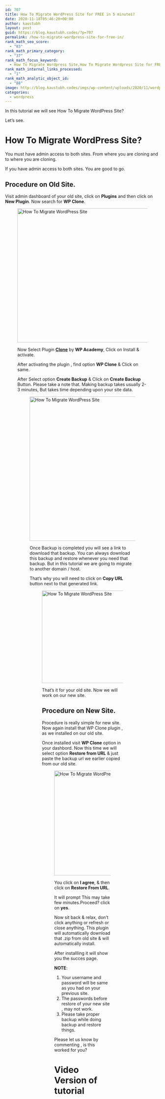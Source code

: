 ```yaml
---
id: 707
title: How To Migrate WordPress Site for FREE in 5 minutes?
date: 2020-11-18T05:46:20+00:00
author: kaustubh
layout: post
guid: https://blog.kaustubh.codes/?p=707
permalink: /how-to-migrate-wordpress-site-for-free-in/
rank_math_seo_score:
  - "83"
rank_math_primary_category:
  - "37"
rank_math_focus_keyword:
  - How To Migrate Wordpress Site,How To Migrate Wordpress Site for FREE in 5 minutes?
rank_math_internal_links_processed:
  - "1"
rank_math_analytic_object_id:
  - "88"
image: http://blog.kaustubh.codes/imgs/wp-content/uploads/2020/11/wordpress-featured.png
categories:
  - wordpress
---
```

In this tutorial we will see How To Migrate WordPress Site?

Let&#8217;s see.

# How To Migrate WordPress Site?

You must have admin access to both sites. From where you are cloning and to where you are cloning.

If you have admin access to both sites. You are good to go.

## Procedure on Old Site.

Visit admin dashboard of your old site, click on **Plugins** and then click on **New Plugin**. Now search for **WP Clone**.<figure class="wp-block-image size-large">

<img loading="lazy" width="1024" height="435" src="http://blog.kaustubh.codes/imgs/wp-content/uploads/2020/11/image-7-1024x435.png" alt="How To Migrate WordPress Site" class="wp-image-715" srcset="https://blog.kaustubh.codes/imgs/wp-content/uploads/2020/11/image-7-1024x435.png 1024w, https://blog.kaustubh.codes/imgs/wp-content/uploads/2020/11/image-7-300x127.png 300w, https://blog.kaustubh.codes/imgs/wp-content/uploads/2020/11/image-7-768x326.png 768w, https://blog.kaustubh.codes/imgs/wp-content/uploads/2020/11/image-7.png 1123w" sizes="(max-width: 1024px) 100vw, 1024px" /> 

Now Select Plugin <a aria-label="Clone (opens in a new tab)" href="https://wordpress.org/plugins/wp-clone-by-wp-academy/" target="_blank" rel="noreferrer noopener" class="rank-math-link"><strong>Clone</strong></a> by **WP Academy**, Click on Install & activate.

After activating the plugin , find option **WP Clone** & Click on same.

After Select option **Create Backup** & Click on **Create Backup** Button. Please take a note that. Making backup takes usually 2-3 minutes, But takes time depending upon your site data.<figure class="wp-block-image size-large">

<img loading="lazy" width="1024" height="468" src="http://blog.kaustubh.codes/imgs/wp-content/uploads/2020/11/image-8-1024x468.png" alt="How To Migrate WordPress Site" class="wp-image-716" srcset="https://blog.kaustubh.codes/imgs/wp-content/uploads/2020/11/image-8-1024x468.png 1024w, https://blog.kaustubh.codes/imgs/wp-content/uploads/2020/11/image-8-300x137.png 300w, https://blog.kaustubh.codes/imgs/wp-content/uploads/2020/11/image-8-768x351.png 768w, https://blog.kaustubh.codes/imgs/wp-content/uploads/2020/11/image-8.png 1127w" sizes="(max-width: 1024px) 100vw, 1024px" /> 

Once Backup is completed you will see a link to download that backup. You can always download this backup and restore whenever you need that backup. But in this tutorial we are going to migrate to another domain / host.

That&#8217;s why you will need to click on **Copy URL** button next to that generated link.<figure class="wp-block-image size-large">

<img loading="lazy" width="1024" height="300" src="http://blog.kaustubh.codes/imgs/wp-content/uploads/2020/11/image-9-1024x300.png" alt="How To Migrate WordPress Site" class="wp-image-717" srcset="https://blog.kaustubh.codes/imgs/wp-content/uploads/2020/11/image-9-1024x300.png 1024w, https://blog.kaustubh.codes/imgs/wp-content/uploads/2020/11/image-9-300x88.png 300w, https://blog.kaustubh.codes/imgs/wp-content/uploads/2020/11/image-9-768x225.png 768w, https://blog.kaustubh.codes/imgs/wp-content/uploads/2020/11/image-9.png 1128w" sizes="(max-width: 1024px) 100vw, 1024px" /> 

That&#8217;s it for your old site. Now we will work on our new site.

## Procedure on New Site.

Procedure is really simple for new site. Now again install that WP Clone plugin , as we installed on our old site.

Once installed visit **WP Clone** option in your dashbord. Now this time we will select option **Restore from URL** & just paste the backup url we earlier copied from our old site.<figure class="wp-block-image size-large">

<img loading="lazy" width="1024" height="340" src="http://blog.kaustubh.codes/imgs/wp-content/uploads/2020/11/image-10-1024x340.png" alt="How To Migrate WordPress Site" class="wp-image-718" srcset="https://blog.kaustubh.codes/imgs/wp-content/uploads/2020/11/image-10-1024x340.png 1024w, https://blog.kaustubh.codes/imgs/wp-content/uploads/2020/11/image-10-300x100.png 300w, https://blog.kaustubh.codes/imgs/wp-content/uploads/2020/11/image-10-768x255.png 768w, https://blog.kaustubh.codes/imgs/wp-content/uploads/2020/11/image-10.png 1131w" sizes="(max-width: 1024px) 100vw, 1024px" /> 

You click on **I agree**, & then click on **Restore From URL**.

It will prompt This may take few minutes.Proceed? click on **yes**. 

Now sit back & relax, don&#8217;t click anything or refresh or close anything. This plugin will automatically download that .zip from old site & will automatically install.

After installling it will show you the succes page. 

**NOTE**:

  1. Your username and password will be same as you had on your previous site.
  2. The passwords before restore of your new site , may not work.
  3. Please take proper backup while doing backup and restore things.

Please let us know by commenting , is this worked for you?



# Video Version of tutorial<figure class="wp-block-embed-youtube wp-block-embed is-type-video is-provider-youtube wp-embed-aspect-16-9 wp-has-aspect-ratio">

<div class="wp-block-embed__wrapper">
</div>
